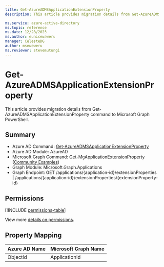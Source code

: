 ```yaml
---
title: Get-AzureADMSApplicationExtensionProperty
description: This article provides migration details from Get-AzureADMSApplicationExtensionProperty command to Microsoft Graph PowerShell.

ms.service: azure-active-directory
ms.topic: reference
ms.date: 12/28/2023
ms.author: eunicewaweru
manager: CelesteDG
author: msewaweru
ms.reviewer: stevemutungi
---
```


# Get-AzureADMSApplicationExtensionProperty

This article provides migration details from Get-AzureADMSApplicationExtensionProperty command to Microsoft Graph PowerShell.

## Summary

+ Azure AD Command: [Get-AzureADMSApplicationExtensionProperty](/powershell/module/azuread/get-azureadmsapplicationextensionproperty)
+ Azure AD Module: AzureAD
+ Microsoft Graph Command: [Get-MgApplicationExtensionProperty](/powershell/module/microsoft.graph.applications/get-mgapplicationextensionproperty) ([Community Examples](https://github.com/orgs/msgraph/discussions?discussions_q=Get-MgApplicationExtensionProperty))
+ Graph Module: Microsoft.Graph.Applications
+ Graph Endpoint: GET /applications/{application-id}/extensionProperties | /applications/{application-id}/extensionProperties/{extensionProperty-id}

## Permissions

[!INCLUDE [permissions-table](~/graphref/api-reference/v1.0/includes/permissions/extensionproperty-get-permissions.md)]

View more [details on permissions](/graph/api/extensionproperty-get#permissions).

## Property Mapping

|Azure AD Name|Microsoft Graph Name|
|---|---|
|ObjectId|ApplicationId|